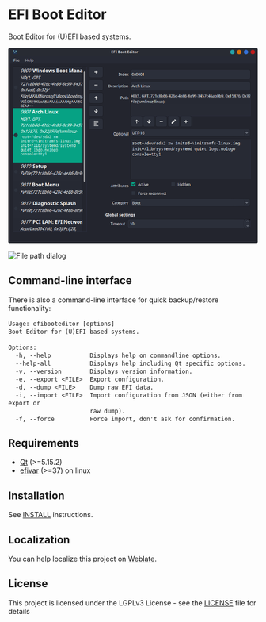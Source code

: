# EFI Boot Editor

Boot Editor for (U)EFI based systems.

![EFIBootEditor](doc/efibooteditor.png)

![File path dialog](doc/filepathdialog.png)

## Command-line interface

There is also a command-line interface for quick backup/restore functionality:

```shell
Usage: efibooteditor [options]
Boot Editor for (U)EFI based systems.

Options:
  -h, --help           Displays help on commandline options.
  --help-all           Displays help including Qt specific options.
  -v, --version        Displays version information.
  -e, --export <FILE>  Export configuration.
  -d, --dump <FILE>    Dump raw EFI data.
  -i, --import <FILE>  Import configuration from JSON (either from export or
                       raw dump).
  -f, --force          Force import, don't ask for confirmation.
```

## Requirements

* [Qt](//www.qt.io/) (>=5.15.2)
* [efivar](//github.com/rhboot/efivar) (>=37) on linux

## Installation

See [INSTALL](INSTALL.md) instructions.

## Localization

You can help localize this project on [Weblate](https://hosted.weblate.org/engage/efibooteditor/).

## License

This project is licensed under the LGPLv3 License -
see the [LICENSE](LICENSE.txt) file for details
